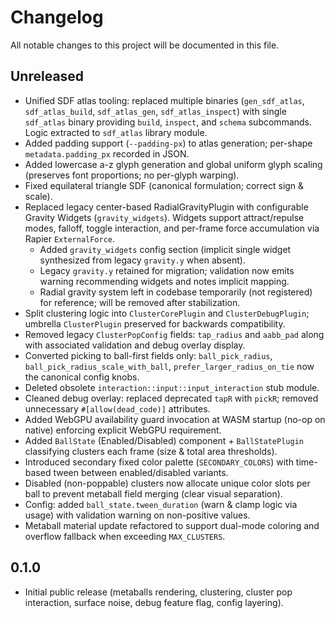 # Changelog

All notable changes to this project will be documented in this file.

## Unreleased
- Unified SDF atlas tooling: replaced multiple binaries (`gen_sdf_atlas`, `sdf_atlas_build`, `sdf_atlas_gen`, `sdf_atlas_inspect`) with single `sdf_atlas` binary providing `build`, `inspect`, and `schema` subcommands. Logic extracted to `sdf_atlas` library module.
- Added padding support (`--padding-px`) to atlas generation; per-shape `metadata.padding_px` recorded in JSON.
- Added lowercase a-z glyph generation and global uniform glyph scaling (preserves font proportions; no per-glyph warping).
- Fixed equilateral triangle SDF (canonical formulation; correct sign & scale).
- Replaced legacy center-based RadialGravityPlugin with configurable Gravity Widgets (`gravity_widgets`). Widgets support attract/repulse modes, falloff, toggle interaction, and per-frame force accumulation via Rapier `ExternalForce`.
	- Added `gravity_widgets` config section (implicit single widget synthesized from legacy `gravity.y` when absent).
	- Legacy `gravity.y` retained for migration; validation now emits warning recommending widgets and notes implicit mapping.
	- Radial gravity system left in codebase temporarily (not registered) for reference; will be removed after stabilization.
- Split clustering logic into `ClusterCorePlugin` and `ClusterDebugPlugin`; umbrella `ClusterPlugin` preserved for backwards compatibility.
- Removed legacy `ClusterPopConfig` fields: `tap_radius` and `aabb_pad` along with associated validation and debug overlay display.
- Converted picking to ball-first fields only: `ball_pick_radius`, `ball_pick_radius_scale_with_ball`, `prefer_larger_radius_on_tie` now the canonical config knobs.
- Deleted obsolete `interaction::input::input_interaction` stub module.
- Cleaned debug overlay: replaced deprecated `tapR` with `pickR`; removed unnecessary `#[allow(dead_code)]` attributes.
- Added WebGPU availability guard invocation at WASM startup (no-op on native) enforcing explicit WebGPU requirement.
- Added `BallState` (Enabled/Disabled) component + `BallStatePlugin` classifying clusters each frame (size & total area thresholds).
- Introduced secondary fixed color palette (`SECONDARY_COLORS`) with time-based tween between enabled/disabled variants.
- Disabled (non-poppable) clusters now allocate unique color slots per ball to prevent metaball field merging (clear visual separation).
- Config: added `ball_state.tween_duration` (warn & clamp logic via usage) with validation warning on non-positive values.
- Metaball material update refactored to support dual-mode coloring and overflow fallback when exceeding `MAX_CLUSTERS`.

## 0.1.0
- Initial public release (metaballs rendering, clustering, cluster pop interaction, surface noise, debug feature flag, config layering).

